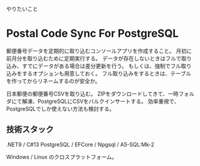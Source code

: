 やりたいこと

# Postal Code Sync For PostgreSQL

郵便番号データを定期的に取り込むコンソールアプリを作成すること。
月初に前月分を取り込むために定期実行する。
データが存在しないときはフルで取り込み、すでにデータがある場合は差分更新を行う。
もしくは、強制でフル取り込みをするオプションも用意しておく。
フル取り込みをするときは、テーブルを作ってからリネームするのが安全か。

日本郵便の郵便番号CSVを取り込む。
ZIPをダウンロードしてきて、一時フォルダにて解凍、PostgreSQLにCSVをバルクインサートする。
効率重視で、PostgreSQLでしか使えない方法も検討する。

## 技術スタック

.NET9 / C#13
PostgreSQL / EFCore / Npgsql / A5-SQL:Mk-2

Windows / Linux のクロスプラットフォーム。
